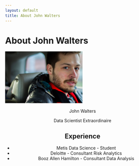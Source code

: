 ```yaml
---
layout: default
title: About John Walters
---
```


<div class="post">
	<h1 class="pageTitle">About John Walters</h1>
</div>
<div class="aboutImg">
	<img src="/assets/img/jmw.jpg" width="50%" alt=""> 
</div>
<div class="post" align="center">
	<p class="intro">John Walters</p>
	<p>Data Scientist Extraordinaire</p>
	<h2>Experience</h2>
	<ul>
		<li>Metis Data Science - Student</li>
		<li>Deloitte - Consultant Risk Analytics</li>
		<li>Booz Allen Hamilton - Consultant Data Analysis</li>
  	</ul>
</div>
